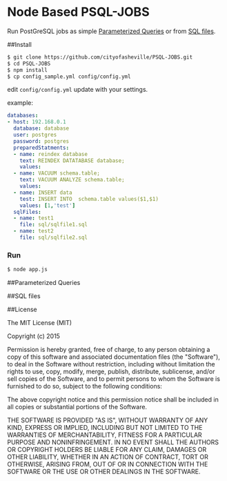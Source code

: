 # Node Based PSQL-JOBS

Run PostGreSQL jobs as simple [Parameterized Queries](#parameterized-queries) or from [SQL files](#sql-files).

##Install

```sh
$ git clone https://github.com/cityofasheville/PSQL-JOBS.git
$ cd PSQL-JOBS 
$ npm install 
$ cp config_sample.yml config/config.yml
```

edit `config/config.yml`
update with your settings.

example:

```yaml
databases:
- host: 192.168.0.1
  database: database
  user: postgres
  password: postgres
  preparedStatments:
  - name: reindex database
    text: REINDEX DATATABASE database;
    values:
  - name: VACUUM schema.table;
    text: VACUUM ANALYZE schema.table;
    values:
  - name: INSERT data
    test: INSERT INTO  schema.table values($1,$1)
    values: [1,'test']
  sqlFiles:
  - name: test1
    file: sql/sqlfile1.sql
  - name: test2
    file: sql/sqlfile2.sql
````

### Run

```sh
$ node app.js
```

##Parameterized Queries

##SQL files


##License

The MIT License (MIT)

Copyright (c) 2015 

Permission is hereby granted, free of charge, to any person obtaining a copy
of this software and associated documentation files (the "Software"), to deal
in the Software without restriction, including without limitation the rights
to use, copy, modify, merge, publish, distribute, sublicense, and/or sell
copies of the Software, and to permit persons to whom the Software is
furnished to do so, subject to the following conditions:

The above copyright notice and this permission notice shall be included in all
copies or substantial portions of the Software.

THE SOFTWARE IS PROVIDED "AS IS", WITHOUT WARRANTY OF ANY KIND, EXPRESS OR
IMPLIED, INCLUDING BUT NOT LIMITED TO THE WARRANTIES OF MERCHANTABILITY,
FITNESS FOR A PARTICULAR PURPOSE AND NONINFRINGEMENT. IN NO EVENT SHALL THE
AUTHORS OR COPYRIGHT HOLDERS BE LIABLE FOR ANY CLAIM, DAMAGES OR OTHER
LIABILITY, WHETHER IN AN ACTION OF CONTRACT, TORT OR OTHERWISE, ARISING FROM,
OUT OF OR IN CONNECTION WITH THE SOFTWARE OR THE USE OR OTHER DEALINGS IN THE
SOFTWARE.


